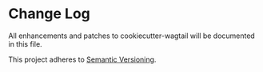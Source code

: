 # Change Log
All enhancements and patches to cookiecutter-wagtail will be documented in this file.

This project adheres to [Semantic Versioning](http://semver.org/).

